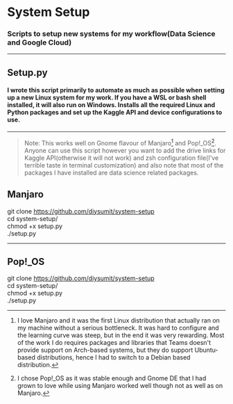 # **System Setup**
### Scripts to setup new systems for my workflow(Data Science and Google Cloud)
---
## **Setup.py**
#### I wrote this script primarily  to automate as much as possible when setting up a new Linux system for my work. If you have a WSL or bash shell installed, it will also run on Windows. Installs all the required Linux and Python packages and set up the Kaggle API and device configurations to use.
---

>Note: This works well on Gnome flavour of Manjaro[^1] and Pop!_OS[^2]. Anyone can use this script however you want to add the drive links for Kaggle API(otherwise it will not work) and zsh configuration file(I've terrible taste in terminal customization) and also note that most of the packages I have installed are data science related packages.

## **Manjaro**

git clone https://github.com/diysumit/system-setup  
cd system-setup/  
chmod +x setup.py  
./setup.py

---
## **Pop!_OS**

git clone https://github.com/diysumit/system-setup  
cd system-setup/   
chmod +x setup.py  
./setup.py

[^1]: I love Manjaro and it was the first Linux distribution that actually ran on my machine without a serious bottleneck. It was hard to configure and the learning curve was steep, but in the end it was very rewarding. Most of the work I do requires packages and libraries that Teams doesn't provide support on Arch-based systems, but they do support Ubuntu-based distributions, hence I had to switch to a Debian based distribution.
[^2]: I chose Pop!_OS as it was stable enough and Gnome DE that I had grown to love while using Manjaro worked well though not as well as on Manjaro.
